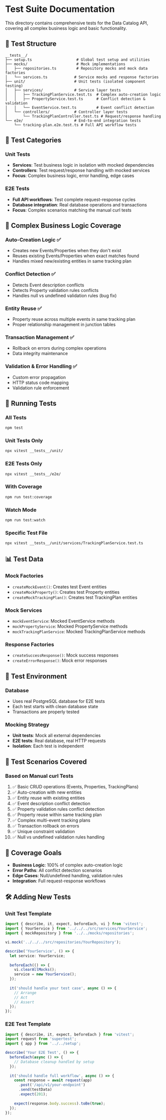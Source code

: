 # Test Suite Documentation

This directory contains comprehensive tests for the Data Catalog API, covering all complex business logic and basic functionality.

## 📁 **Test Structure**

```
__tests__/
├── setup.ts                    # Global test setup and utilities
├── mocks/                      # Mock implementations
│   ├── repositories.ts         # Repository mocks and mock data factories
│   └── services.ts            # Service mocks and response factories
├── unit/                      # Unit tests (isolated component testing)
│   ├── services/              # Service layer tests
│   │   ├── TrackingPlanService.test.ts  # Complex auto-creation logic
│   │   ├── PropertyService.test.ts      # Conflict detection & validation
│   │   └── EventService.test.ts         # Event conflict detection
│   └── controllers/           # Controller layer tests
│       └── TrackingPlanController.test.ts # Request/response handling
└── e2e/                       # End-to-end integration tests
    └── tracking-plan.e2e.test.ts # Full API workflow tests
```

## 🧪 **Test Categories**

### **Unit Tests**
- **Services**: Test business logic in isolation with mocked dependencies
- **Controllers**: Test request/response handling with mocked services
- **Focus**: Complex business logic, error handling, edge cases

### **E2E Tests**
- **Full API workflows**: Test complete request-response cycles
- **Database integration**: Real database operations and transactions
- **Focus**: Complex scenarios matching the manual curl tests

## 🎯 **Complex Business Logic Coverage**

### **Auto-Creation Logic** ✅
- Creates new Events/Properties when they don't exist
- Reuses existing Events/Properties when exact matches found
- Handles mixed new/existing entities in same tracking plan

### **Conflict Detection** ✅
- Detects Event description conflicts
- Detects Property validation rules conflicts  
- Handles null vs undefined validation rules (bug fix)

### **Entity Reuse** ✅
- Property reuse across multiple events in same tracking plan
- Proper relationship management in junction tables

### **Transaction Management** ✅
- Rollback on errors during complex operations
- Data integrity maintenance

### **Validation & Error Handling** ✅
- Custom error propagation
- HTTP status code mapping
- Validation rule enforcement

## 🚀 **Running Tests**

### **All Tests**
```bash
npm test
```

### **Unit Tests Only**
```bash
npx vitest __tests__/unit/
```

### **E2E Tests Only** 
```bash
npx vitest __tests__/e2e/
```

### **With Coverage**
```bash
npm run test:coverage
```

### **Watch Mode**
```bash
npm run test:watch
```

### **Specific Test File**
```bash
npx vitest __tests__/unit/services/TrackingPlanService.test.ts
```

## 📊 **Test Data**

### **Mock Factories**
- `createMockEvent()`: Creates test Event entities
- `createMockProperty()`: Creates test Property entities  
- `createMockTrackingPlan()`: Creates test TrackingPlan entities

### **Mock Services**
- `mockEventService`: Mocked EventService methods
- `mockPropertyService`: Mocked PropertyService methods
- `mockTrackingPlanService`: Mocked TrackingPlanService methods

### **Response Factories**
- `createSuccessResponse()`: Mock success responses
- `createErrorResponse()`: Mock error responses

## 🧹 **Test Environment**

### **Database**
- Uses real PostgreSQL database for E2E tests
- Each test starts with clean database state
- Transactions are properly tested

### **Mocking Strategy**
- **Unit tests**: Mock all external dependencies
- **E2E tests**: Real database, real HTTP requests
- **Isolation**: Each test is independent

## 📝 **Test Scenarios Covered**

### **Based on Manual curl Tests** 
1. ✅ Basic CRUD operations (Events, Properties, TrackingPlans)
2. ✅ Auto-creation with new entities
3. ✅ Entity reuse with existing entities  
4. ✅ Event description conflict detection
5. ✅ Property validation rules conflict detection
6. ✅ Property reuse within same tracking plan
7. ✅ Complex multi-event tracking plans
8. ✅ Transaction rollback on errors
9. ✅ Unique constraint validation
10. ✅ Null vs undefined validation rules handling

## 🎯 **Coverage Goals**

- **Business Logic**: 100% of complex auto-creation logic
- **Error Paths**: All conflict detection scenarios
- **Edge Cases**: Null/undefined handling, validation rules
- **Integration**: Full request-response workflows

## 🛠️ **Adding New Tests**

### **Unit Test Template**
```typescript
import { describe, it, expect, beforeEach, vi } from 'vitest';
import { YourService } from '../../../src/services/YourService';
import { mockRepository } from '../../mocks/repositories';

vi.mock('../../../src/repositories/YourRepository');

describe('YourService', () => {
  let service: YourService;
  
  beforeEach(() => {
    vi.clearAllMocks();
    service = new YourService();
  });
  
  it('should handle your test case', async () => {
    // Arrange
    // Act  
    // Assert
  });
});
```

### **E2E Test Template**
```typescript
import { describe, it, expect, beforeEach } from 'vitest';
import request from 'supertest';
import { app } from '../../setup';

describe('Your E2E Test', () => {
  beforeEach(async () => {
    // Database cleanup handled by setup
  });
  
  it('should handle full workflow', async () => {
    const response = await request(app)
      .post('/api/v1/your-endpoint')
      .send(testData)
      .expect(201);
      
    expect(response.body.success).toBe(true);
  });
});
``` 